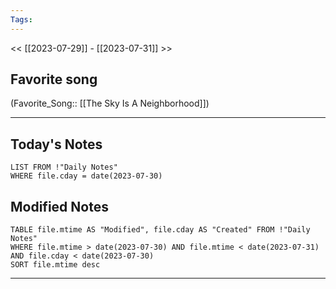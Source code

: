 ```yaml
---
Tags:
---
```

<< [[2023-07-29]] - [[2023-07-31]] >>
## Favorite song
(Favorite_Song:: [[The Sky Is A Neighborhood]])

___
## Today's Notes
```dataview
LIST FROM !"Daily Notes"
WHERE file.cday = date(2023-07-30)
```
## Modified Notes
```dataview
TABLE file.mtime AS "Modified", file.cday AS "Created" FROM !"Daily Notes" 
WHERE file.mtime > date(2023-07-30) AND file.mtime < date(2023-07-31) AND file.cday < date(2023-07-30)
SORT file.mtime desc
```
___
